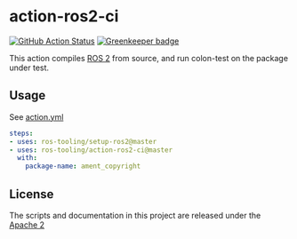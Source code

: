 # action-ros2-ci

[![GitHub Action Status](https://github.com/ros-tooling/action-ros2-ci/workflows/Test%20action-ros2-ci/badge.svg)](https://github.com/ros-tooling/action-ros2-ci) [![Greenkeeper badge](https://badges.greenkeeper.io/ros-tooling/action-ros2-ci.svg)](https://greenkeeper.io/)

This action compiles [ROS 2](https://index.ros.org/doc/ros2/) from source, and run colon-test on the package under test.

## Usage

See [action.yml](action.yml)

```yaml
steps:
- uses: ros-tooling/setup-ros2@master
- uses: ros-tooling/action-ros2-ci@master
  with:
    package-name: ament_copyright
```

## License

The scripts and documentation in this project are released under the [Apache 2](LICENSE)
